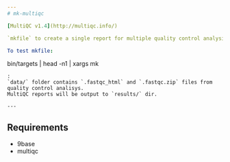 ```yaml
---
# mk-multiqc

[MultiQC v1.4](http://multiqc.info/)   

`mkfile` to create a single report for multiple quality control analysis files generated with [FastQC v0.11.4](http://www.bioinformatics.babraham.ac.uk/projects/fastqc/).  

To test mkfile:
```
bin/targets | head -n1 | xargs mk
```
:  
`data/` folder contains `.fastqc_html` and `.fastqc.zip` files from quality control analisys.  
MultiQC reports will be output to `results/` dir.

---
```

## Requirements
* 9base
* multiqc
